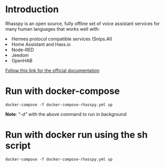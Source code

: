 
# Introduction
Rhasspy is an open source, fully offline set of voice assistant services for many human languages that works well with:

<li>Hermes protocol compatible services (Snips.AI)</li>
<li>Home Assistant and Hass.io</li>
<li>Node-RED</li>
<li>Jeedom</li>
<li>OpenHAB</li>

[Follow this link for the official documentation](https://rhasspy.readthedocs.io/en/latest/)

# Run with docker-compose
```
docker-compose -f docker-compose-rhasspy.yml up
```
<b>Note</b>: <i>"-d"</i> with the above command to run in background


# Run with docker run using the sh script
```
docker-compose -f docker-compose-rhasspy.yml up
```